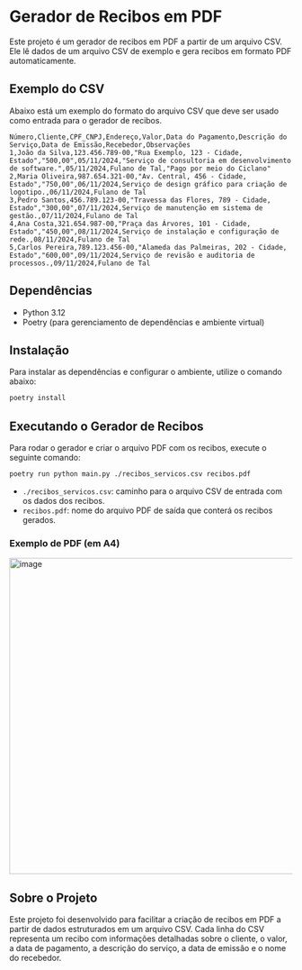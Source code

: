 # Gerador de Recibos em PDF

Este projeto é um gerador de recibos em PDF a partir de um arquivo CSV. Ele lê dados de um arquivo CSV de exemplo e gera recibos em formato PDF automaticamente.

## Exemplo do CSV

Abaixo está um exemplo do formato do arquivo CSV que deve ser usado como entrada para o gerador de recibos.

```csv
Número,Cliente,CPF_CNPJ,Endereço,Valor,Data do Pagamento,Descrição do Serviço,Data de Emissão,Recebedor,Observações
1,João da Silva,123.456.789-00,"Rua Exemplo, 123 - Cidade, Estado","500,00",05/11/2024,"Serviço de consultoria em desenvolvimento
de software.",05/11/2024,Fulano de Tal,"Pago por meio do Ciclano"
2,Maria Oliveira,987.654.321-00,"Av. Central, 456 - Cidade, Estado","750,00",06/11/2024,Serviço de design gráfico para criação de logotipo.,06/11/2024,Fulano de Tal
3,Pedro Santos,456.789.123-00,"Travessa das Flores, 789 - Cidade, Estado","300,00",07/11/2024,Serviço de manutenção em sistema de gestão.,07/11/2024,Fulano de Tal
4,Ana Costa,321.654.987-00,"Praça das Árvores, 101 - Cidade, Estado","450,00",08/11/2024,Serviço de instalação e configuração de rede.,08/11/2024,Fulano de Tal
5,Carlos Pereira,789.123.456-00,"Alameda das Palmeiras, 202 - Cidade, Estado","600,00",09/11/2024,Serviço de revisão e auditoria de processos.,09/11/2024,Fulano de Tal
```

## Dependências

- Python 3.12
- Poetry (para gerenciamento de dependências e ambiente virtual)

## Instalação

Para instalar as dependências e configurar o ambiente, utilize o comando abaixo:

```bash
poetry install
```

## Executando o Gerador de Recibos

Para rodar o gerador e criar o arquivo PDF com os recibos, execute o seguinte comando:

```bash
poetry run python main.py ./recibos_servicos.csv recibos.pdf
```

- `./recibos_servicos.csv`: caminho para o arquivo CSV de entrada com os dados dos recibos.
- `recibos.pdf`: nome do arquivo PDF de saída que conterá os recibos gerados.

### Exemplo de PDF (em A4)

<img width="561" alt="image" src="https://github.com/user-attachments/assets/0db0f73b-0b9d-410b-91bc-655cc2f56ce0">

## Sobre o Projeto

Este projeto foi desenvolvido para facilitar a criação de recibos em PDF a partir de dados estruturados em um arquivo CSV. Cada linha do CSV representa um recibo com informações detalhadas sobre o cliente, o valor, a data de pagamento, a descrição do serviço, a data de emissão e o nome do recebedor.
